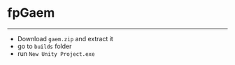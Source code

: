 # fpGaem

---

- Download `gaem.zip` and extract it
- go to `builds` folder
- run `New Unity Project.exe`
